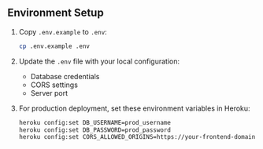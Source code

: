 ## Environment Setup

1. Copy `.env.example` to `.env`:
   ```bash
   cp .env.example .env
   ```

2. Update the `.env` file with your local configuration:
   - Database credentials
   - CORS settings
   - Server port

3. For production deployment, set these environment variables in Heroku:
   ```bash
   heroku config:set DB_USERNAME=prod_username
   heroku config:set DB_PASSWORD=prod_password
   heroku config:set CORS_ALLOWED_ORIGINS=https://your-frontend-domain.com
   ``` 